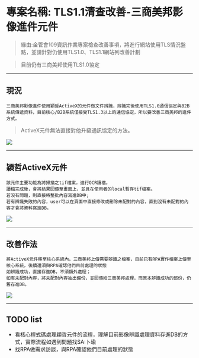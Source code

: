 # 專案名稱: TLS1.1清查改善-三商美邦影像進件元件

>緣由:金管會109資訊作業專案檢查改善事項，將進行網站使用TLS情況盤點，並請針對仍使用TLS1.0、TLS1.1網站列改善計劃

>目前仍有三商美邦使用TLS1.0協定

---
## 現況
```
三商美邦影像進件使用穎哲ActiveX的元件做文件辨識，辨識完後使用TLS1.0通信協定與B2B系統傳遞資料，目前核心/B2B系統僅接受TLS1.3以上的通信協定，所以要改善三商美邦的進件方式。
```
>ActiveX元件無法直接對他升級通訊協定的方法。

![](圖片1.png)

---
## 穎哲ActiveX元件
```
該元件主要功能為將掃描之tif檔案，進行OCR讀檔。
讀檔完成後，會將結果回傳至畫面上，並且在使用者的local暫存tif檔案。
若沒有問題，則直接將整批內容寫進DB中;
若有辨識失敗的內容，user可以在頁面中直接修改或刪除未配對的內容，直到沒有未配對的內容才會將資料寫進DB。
```
![](圖片2.png)

---
## 改善作法
```
將ActiveX元件移至核心系統內，三商美邦上傳需要辨識之檔案，目前已有RPA實作檔案上傳至核心系統，後續還須與RPA確認他們目前處理的狀態
如辨識成功，直接存進DB，不須額外處理；
如有未配對內容，將未配對內容抽出備份，並回傳給三商美邦處理，而原本辨識成功的部份，仍舊存進DB。
```
![](圖片3.png)

---
## TODO list

* 看核心程式碼處理穎哲元件的流程，理解目前影像辨識處理資料存進DB的方式，實際流程如遇到問題找SA:卜瑜
* 找RPA做需求訪談，與RPA確認他們目前處理的狀態